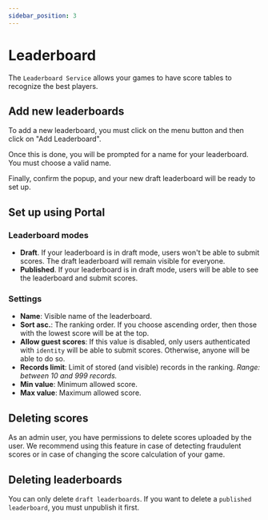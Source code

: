 ```yaml
---
sidebar_position: 3
---
```


# Leaderboard

The `Leaderboard Service` allows your games to have score tables to recognize the best players.

## Add new leaderboards

To add a new leaderboard, you must click on the menu button and then click on "Add Leaderboard".

Once this is done, you will be prompted for a name for your leaderboard. You must choose a valid name. 

Finally, confirm the popup, and your new draft leaderboard will be ready to set up.

## Set up using Portal

### Leaderboard modes
- **Draft**. If your leaderboard is in draft mode, users won't be able to submit scores. The draft leaderboard will remain visible for everyone.
- **Published**. If your leaderboard is in draft mode, users will be able to see the leaderboard and submit scores.

### Settings
- **Name**: Visible name of the leaderboard.
- **Sort asc.**: The ranking order. If you choose ascending order, then those with the lowest score will be at the top.
- **Allow guest scores**: If this value is disabled, only users authenticated with `identity` will be able to submit scores. Otherwise, anyone will be able to do so.
- **Records limit**: Limit of stored (and visible) records in the ranking. _Range: between 10 and 999 records._
- **Min value**: Minimum allowed score.
- **Max value**: Maximum allowed score.

## Deleting scores
As an admin user, you have permissions to delete scores uploaded by the user. 
We recommend using this feature in case of detecting fraudulent scores or in case of changing the score calculation of your game.

## Deleting leaderboards
You can only delete `draft leaderboards`. If you want to delete a `published leaderboard`, you must unpublish it first.
